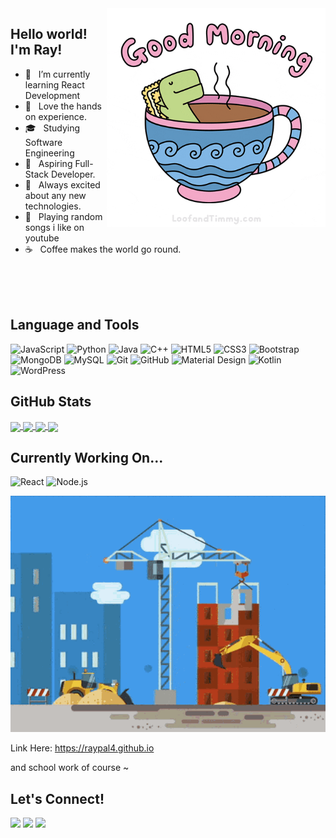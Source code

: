 <img align="right" height="350px" src="https://github.com/raypal4/raypal4/blob/main/coffee.gif"/>


<h2>Hello world! I'm Ray!</h2>


- 🔭 &nbsp; I’m currently learning React Development
- 🤔 &nbsp; Love the hands on experience.
- 🎓 &nbsp; Studying Software Engineering 
- 💼 &nbsp; Aspiring Full-Stack Developer.
- 🌱 &nbsp; Always excited about any new technologies.
- :musical_keyboard: &nbsp; Playing random songs i like on youtube
- ☕ &nbsp; Coffee makes the world go round. 
<br>
<br>
<br>
<h2>Language and Tools</h2>

![JavaScript](https://img.shields.io/badge/-JavaScript-black?style=for-the-badge&logo=javascript)
![Python](https://img.shields.io/badge/-Python-black?style=for-the-badge&logo=Python)
![Java](https://img.shields.io/badge/-java-E34A86?style=for-the-badge&logo=java)
![C++](https://img.shields.io/badge/-C++-00599C?style=for-the-badge&logo=c)
![HTML5](https://img.shields.io/badge/-HTML5-E34F26?style=for-the-badge&logo=html5&logoColor=white)
![CSS3](https://img.shields.io/badge/-CSS3-1572B6?style=for-the-badge&logo=css3)
![Bootstrap](https://img.shields.io/badge/-Bootstrap-563D7C?style=for-the-badge&logo=bootstrap)
![MongoDB](https://img.shields.io/badge/-MongoDB-black?style=for-the-badge&logo=mongodb)
![MySQL](https://img.shields.io/badge/-MySQL-black?style=for-the-badge&logo=mysql)
![Git](https://img.shields.io/badge/-Git-black?style=for-the-badge&logo=git)
![GitHub](https://img.shields.io/badge/-GitHub-181717?style=for-the-badge&logo=github)
![Material Design](https://img.shields.io/badge/-Material-black?style=for-the-badge&logo=Material%20Design&logoColor=white)
![Kotlin](https://img.shields.io/badge/-Kotlin-black?style=for-the-badge&logo=kotlin)
![WordPress](https://img.shields.io/badge/-WordPress-black?style=for-the-badge&logo=WordPress)

<h2>GitHub Stats</h2>

<a href="https://github.com/raypal4">
  <img align="center" src="https://github-readme-stats-raypal4.vercel.app/api?username=raypal4&count_private=true&show_icons=true&theme=dark" />
</a>

<a href="https://github.com/raypal4">
  <img align="center" src="https://github-readme-stats-raypal4.vercel.app/api/top-langs/?username=raypal4&count_private=true&langs_count=3&hide=jupyter%20notebook&theme=dark"/>
</a>

<a href="https://github.com/raypal4/Hotdog-Not-Hotdog">
  <img align="center" src="https://github-readme-stats-raypal4.vercel.app/api/pin/?username=raypal4&repo=Hotdog-Not-Hotdog&theme=dark" />
</a>
<a href="https://github.com/raypal4/supersecretproject">
  <img align="center" src="https://github-readme-stats-raypal4.vercel.app/api/pin/?username=raypal4&repo=supersecretproject&theme=dark" />
</a>

<h2>Currently Working On...</h2>

![React](https://img.shields.io/badge/-React-black?style=for-the-badge&logo=react)
![Node.js](https://img.shields.io/badge/-NodeJS-black?style=for-the-badge&logo=node.js)

![Under Construction](https://github.com/raypal4/raypal4/blob/main/construction.gif "Konstruction")

<p>Link Here: <a href='https://raypal4.github.io'>https://raypal4.github.io</a></p>

<p>and school work of course ~ </p>

<h2>Let's Connect!</h2>

<p align = "center">
 
[<img src="https://img.shields.io/badge/linkedin-%230077B5.svg?&style=for-the-badge&logo=linkedin&logoColor=white" />](https://www.linkedin.com/in/raynold-tan-%E9%99%88%E5%8B%87%E4%BB%BB-2aa011191/)
[<img src = "https://img.shields.io/badge/instagram-%23E4405F.svg?&style=for-the-badge&logo=instagram&logoColor=white">](https://www.instagram.com/raynoldtyr/)
[<img src="https://img.shields.io/badge/facebook-%231877F2.svg?&style=for-the-badge&logo=facebook&logoColor=white" />](https://www.facebook.com/raynoldtyr/) 

